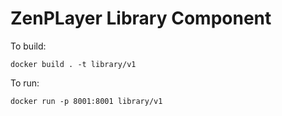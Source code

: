 # ZenPLayer Library Component

To build:

    docker build . -t library/v1

To run:

    docker run -p 8001:8001 library/v1